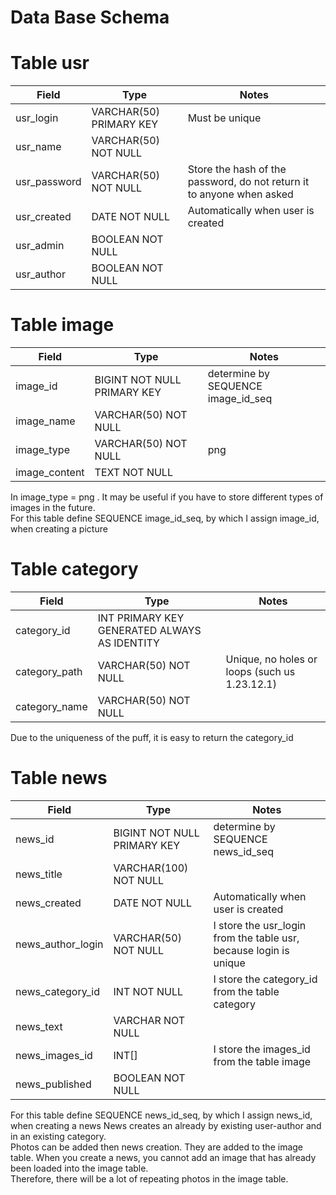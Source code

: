 # Data Base Schema


# Table usr

| Field         | Type 	   | Notes       |
| ------------- | ---------|-------------------|
| usr_login| VARCHAR(50) PRIMARY KEY | Must be unique|
| usr_name| VARCHAR(50) NOT NULL |  |
| usr_password| VARCHAR(50) NOT NULL | Store the hash of the password, do not return it to anyone when asked |
| usr_created	|DATE NOT NULL |Automatically when user is created |
| usr_admin	| BOOLEAN NOT NULL |  |
| usr_author 	| BOOLEAN NOT NULL |  |

# Table image

| Field         | Type 	   | Notes       |
| ------------- | ---------|-------------------|
| image_id| BIGINT NOT NULL PRIMARY KEY| determine by SEQUENCE image_id_seq|
| image_name| VARCHAR(50) NOT NULL |  |
| image_type | VARCHAR(50) NOT NULL | png |
| image_content	|TEXT NOT NULL | |
 
In  image_type  = png . It may be useful if you have to store different types of images in the future.  
For this table define SEQUENCE image_id_seq, by which I assign image_id, when creating a picture

# Table category

| Field         | Type 	   | Notes       |
| ------------- | ---------|-------------------|
| category_id| INT PRIMARY KEY GENERATED ALWAYS AS IDENTITY |  |
| category_path | VARCHAR(50) NOT NULL | Unique, no holes or loops (such us 1.23.12.1) |
| category_name | VARCHAR(50) NOT NULL |  |

Due to the uniqueness of the puff, it is easy to return the category_id

# Table news

| Field         | Type 	   | Notes       |
| ------------- | ---------|-------------------|
| news_id  | BIGINT NOT NULL PRIMARY KEY | determine by SEQUENCE news_id_seq |
| news_title | VARCHAR(100) NOT NULL |  |
| news_created | DATE NOT NULL | Automatically when user is created  |
| news_author_login 	| VARCHAR(50) NOT NULL |I store the  usr_login from the table usr, because login is unique |
| news_category_id 	| INT NOT NULL | I store the category_id from the table category |
| news_text 	| VARCHAR  NOT NULL |  |
| news_images_id 	| INT[] | I store the images_id from the table image  |
| news_published 	| BOOLEAN NOT NULL |  |

For this table define SEQUENCE news_id_seq, by which I assign news_id, when creating a news
News creates an already by existing user-author and in an existing category.  
Photos can be added then news creation. They are added to the image table.
When you create a news, you cannot add an image that has already been loaded into the image table.  
Therefore, there will be a lot of repeating photos in the image table.

